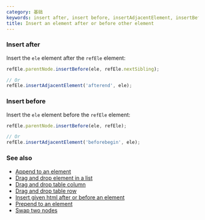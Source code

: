 ```yaml
---
category: 基础
keywords: insert after, insert before, insertAdjacentElement, insertBefore, nextSibling
title: Insert an element after or before other element
---
```


### Insert after

Insert the `ele` element after the `refEle` element:

```js
refEle.parentNode.insertBefore(ele, refEle.nextSibling);

// Or
refEle.insertAdjacentElement('afterend', ele);
```

### Insert before

Insert the `ele` element before the `refEle` element:

```js
refEle.parentNode.insertBefore(ele, refEle);

// Or
refEle.insertAdjacentElement('beforebegin', ele);
```

### See also

-   [Append to an element](/append-to-an-element)
-   [Drag and drop element in a list](/drag-and-drop-element-in-a-list)
-   [Drag and drop table column](/drag-and-drop-table-column)
-   [Drag and drop table row](/drag-and-drop-table-row)
-   [Insert given html after or before an element](/insert-given-html-after-or-before-an-element)
-   [Prepend to an element](/prepend-to-an-element)
-   [Swap two nodes](/swap-two-nodes)
